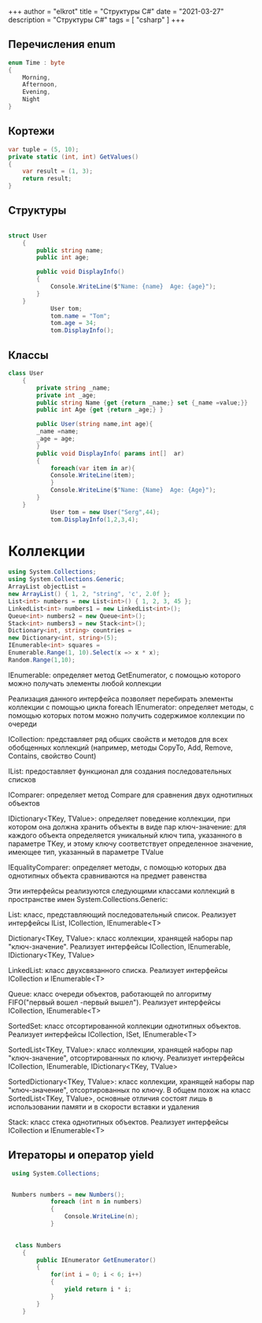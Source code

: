 +++
author = "elkrot"
title = "Структуры C#"
date = "2021-03-27"
description = "Структуры C#"
tags = [
    "csharp"
]
+++

## Перечисления enum

```csharp
enum Time : byte
{
    Morning,
    Afternoon,
    Evening,
    Night
}
```

## Кортежи

```csharp
var tuple = (5, 10);
private static (int, int) GetValues()
{
    var result = (1, 3);
    return result;
}
```

## Структуры

```csharp

struct User
    {
        public string name;
        public int age;

        public void DisplayInfo()
        {
            Console.WriteLine($"Name: {name}  Age: {age}");
        }
    }
            User tom;
            tom.name = "Tom";
            tom.age = 34;
            tom.DisplayInfo();
```

## Классы

```csharp
class User
    {
        private string _name;
        private int _age;
        public string Name {get {return _name;} set {_name =value;}}
        public int Age {get {return _age;} }

        public User(string name,int age){
        _name =name;
        _age = age;
        }
        public void DisplayInfo( params int[]  ar)
        {
            foreach(var item in ar){
            Console.WriteLine(item);    
            }
            Console.WriteLine($"Name: {Name}  Age: {Age}");
        }
    }
            User tom = new User("Serg",44);
            tom.DisplayInfo(1,2,3,4);
```

# Коллекции

```csharp
using System.Collections;
using System.Collections.Generic;
ArrayList objectList = 
new ArrayList() { 1, 2, "string", 'c', 2.0f };
List<int> numbers = new List<int>() { 1, 2, 3, 45 };
LinkedList<int> numbers1 = new LinkedList<int>();
Queue<int> numbers2 = new Queue<int>();
Stack<int> numbers3 = new Stack<int>();
Dictionary<int, string> countries = 
new Dictionary<int, string>(5);
IEnumerable<int> squares = 
Enumerable.Range(1, 10).Select(x => x * x);	
Random.Range(1,10);
```

IEnumerable<T>: определяет метод GetEnumerator, с помощью которого можно получать элементы любой коллекции

Реализация данного интерфейса позволяет перебирать элементы коллекции с помощью цикла foreach
IEnumerator<T>: определяет методы, с помощью которых потом можно получить содержимое коллекции по очереди

ICollection<T>: представляет ряд общих свойств и методов для всех обобщенных коллекций (например, методы CopyTo, Add, Remove, Contains, свойство Count)

IList<T>: предоставляет функционал для создания последовательных списков

IComparer<T>: определяет метод Compare для сравнения двух однотипных объектов

IDictionary\<TKey, TValue>: определяет поведение коллекции, при котором она должна хранить объекты в виде пар ключ-значение: для каждого объекта определяется уникальный ключ типа, указанного в параметре TKey, и этому ключу соответствует определенное значение, имеющее тип, указанный в параметре TValue

IEqualityComparer<T>: определяет методы, с помощью которых два однотипных объекта сравниваются на предмет равенства

Эти интерфейсы реализуются следующими классами коллекций в пространстве имен System.Collections.Generic:

List<T>: класс, представляющий последовательный список. Реализует интерфейсы IList<T>, ICollection<T>, IEnumerable\<T>

Dictionary\<TKey, TValue>: класс коллекции, хранящей наборы пар "ключ-значение". Реализует интерфейсы ICollection<T>, IEnumerable<T>, IDictionary\<TKey, TValue>

LinkedList<T>: класс двухсвязанного списка. Реализует интерфейсы ICollection<T> и IEnumerable\<T>

Queue<T>: класс очереди объектов, работающей по алгоритму FIFO("первый вошел -первый вышел"). Реализует интерфейсы ICollection, IEnumerable\<T>

SortedSet<T>: класс отсортированной коллекции однотипных объектов. Реализует интерфейсы ICollection<T>, ISet<T>, IEnumerable\<T>

SortedList\<TKey, TValue>: класс коллекции, хранящей наборы пар "ключ-значение", отсортированных по ключу. Реализует интерфейсы ICollection<T>, IEnumerable<T>, IDictionary\<TKey, TValue>

SortedDictionary\<TKey, TValue>: класс коллекции, хранящей наборы пар "ключ-значение", отсортированных по ключу. В общем похож на класс SortedList\<TKey, TValue>, основные отличия состоят лишь в использовании памяти и в скорости вставки и удаления

Stack<T>: класс стека однотипных объектов. Реализует интерфейсы ICollection<T> и IEnumerable\<T>

## Итераторы и оператор yield

```csharp
 using System.Collections;


 Numbers numbers = new Numbers();
            foreach (int n in numbers)
            {
                Console.WriteLine(n);
            }
            

  class Numbers
    {
        public IEnumerator GetEnumerator()
        {
            for(int i = 0; i < 6; i++)
            {
                yield return i * i;
            }
        }
    }
```
